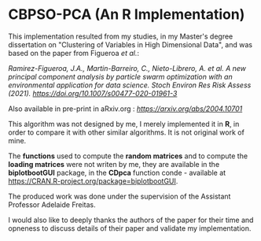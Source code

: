 # CBPSO-PCA  (An R Implementation)

This implementation resulted from my studies, in my Master's degree dissertation on "Clustering of Variables in High Dimensional Data", and was based on the paper from Figueroa *et al.*: 

*Ramirez-Figueroa, J.A., Martin-Barreiro, C., Nieto-Librero, A. et al. A new principal component analysis by particle swarm optimization with an environmental application for data science. Stoch Environ Res Risk Assess (2021). https://doi.org/10.1007/s00477-020-01961-3*

Also available in pre-print in aRxiv.org : *https://arxiv.org/abs/2004.10701*

This algorithm was not designed by me, I merely implemented it in **R**, in order to compare it with other similar algorithms. It is not original work of mine. 


The **functions** used to compute the **random matrices** and to compute the **loading matrices** were not writen by me, they are available in the **biplotbootGUI** package, in the **CDpca** function conde - available at https://CRAN.R-project.org/package=biplotbootGUI.

The produced work was done under the supervision of the Assistant Professor Adelaide Freitas. 

I would also like to deeply thanks the authors of the paper for their time and opneness to discuss details of their paper and validate my implementation.
